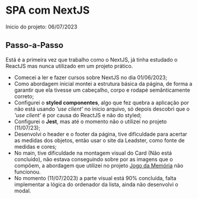 # SPA com NextJS

Inicio do projeto: 06/07/2023

## Passo-a-Passo

Está é a primeira vez que trabalho como o NextJS, já tinha estudado o ReactJS mas nunca utilizado em um projeto prático.

- Comecei a ler e fazer cursos sobre NextJS no dia 01/06/2023;
- Como abordagem inicial montei a estrutura básica da página, de forma a garantir que ela tivesse um cabeçalho, corpo e rodapé semânticamente correto;
- Configurei o **styled componentes**, algo que fez quebra a aplicação por não está usando *'use client'* no inicio arquivo, só depois descobri que o *'use client'* é por causa do ReactJS e não do styled;
- Configurei o **Jest**, mas até o momento não o utilizei no projeto (11/07/23);
- Desenvolvi o header e o footer da página, tive dificuldade para acertar as medidas dos objetos, então usar o site da Leadster, como fonte de medidas e cores;
- No main, tive dificuldade na montagem visual do Card (Não está concluido), não estava conseguindo sobre por as imagens que o compõem, a abordagem que utilizei no projeto [Jogo da Memória](https://github.com/eltosilva/jogo-memoria) não funcionou.
- No momento (11/07/2023) a parte visual está 90% concluída, falta implementar a lógica do ordenador da lista, ainda não desenvolvi o modal.
